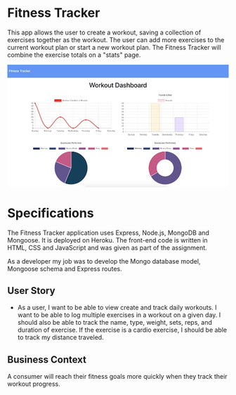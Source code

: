# Fitness Tracker

This app allows the user to create a workout, saving a collection of exercises together as the workout.  The user can add more exercises to the current workout plan or start a new workout plan.  The Fitness Tracker will combine the exercise totals on a "stats" page. 

<img width="1000" alt="fitness stats" src="https://github.com/ngalter/fitness/blob/master/fitness.jpg">

# Specifications

The Fitness Tracker application uses Express, Node.js, MongoDB and Mongoose.  It is deployed on Heroku.  The front-end code is written in HTML, CSS and JavaScript and was given as part of the assignment.

As a developer my job was to develop the Mongo database model, Mongoose schema and Express routes.

## User Story

* As a user, I want to be able to view create and track daily workouts. I want to be able to log multiple exercises in a workout on a given day. I should also be able to track the name, type, weight, sets, reps, and duration of exercise. If the exercise is a cardio exercise, I should be able to track my distance traveled.

## Business Context

A consumer will reach their fitness goals more quickly when they track their workout progress.

 
